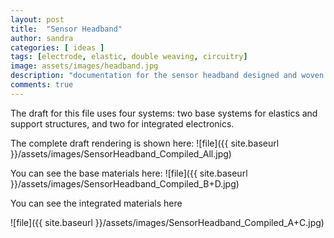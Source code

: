```yaml
---
layout: post
title:  "Sensor Headband"
author: sandra
categories: [ ideas ]
tags: [electrode, elastic, double weaving, circuitry]
image: assets/images/headband.jpg
description: "documentation for the sensor headband designed and woven by Sandra Wirtanen during the 2019 residency"
comments: true
---
```



The draft for this file uses four systems: two base systems for elastics and support structures, and two for integrated electronics. 

The complete draft rendering is shown here:
![file]({{ site.baseurl }}/assets/images/SensorHeadband_Compiled_All.jpg)

You can see the base materials here:
![file]({{ site.baseurl }}/assets/images/SensorHeadband_Compiled_B+D.jpg)

You can see the integrated materials here

![file]({{ site.baseurl }}/assets/images/SensorHeadband_Compiled_A+C.jpg)




